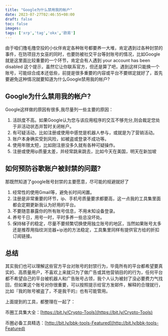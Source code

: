```yaml
---
title: "Google为什么禁用我的帐户"
date: 2023-07-27T02:46:55+08:00
draft: false
toc: false
images:
tags: ['xrp','tag','okx','欧易']
---
```


由于咱们撸毛撸空投的小伙伴肯定各种账号都要养一大堆，肯定遇到过各种封禁的事件，在防项目方女巫的同时，也要防被社交平台等封账号的情况，比如Google就是这里面比较重要的一个环节，肯定会有人遇到 your account has been disabled 这个提示，虽然它让你联系官方，但还是算了吧，遇到这样只能换一个账号，可能综合成本还低些，前提是很多重要的内容或平台不要绑定就好了，首先要避免这种情况就要知道为什么Google禁用我的帐户? 

## Google为什么禁用我的帐户?
Google这样做的原因有很多,我尽量列一些主要的原因：
1. 活跃度不高。如果Google认为您与该应用程序的交互不够充分,则会裁定您处于非活动状态并暂时关闭帐户。
2. 有可疑活动，比如注册或使用中感觉是机器人参与，或就是为了营销活动。
3. 账户本身确实受到风险，如被盗或登录不成功等。
4. 使用年限太短，比如刚注册没多久就有各种可疑操作。
5. 注册或使用ip质量太差，并经常跳来跳去，比如今天在美国，明天在新加坡

## 如何预防谷歌账户被封禁的问题?

那既然知道了google账号封禁的主要愿意，尽可能的规避就好了
1. 经常性的使用Gmail等，避免长时间闲置。
2. 注册是非常重要的环节，ip、手机号质量要求都要高，这一点我的工具集里面都会定期更新我认为好用的平台。
3. 不要随意暴露你的所有账号信息，不用未知设备登录。
4. 养号千日，用号一时，平时多养一些总没坏处。
5. 保持梯子的稳定，尽量不要频繁切换使用独立账号的地区，当然如果账号太多还是推荐用指纹浏览器+ip池的方法稳定，工具集里同样有提供官方给的折扣订阅链接。

## 总结
其实我们也可以理解这些官方平台对账号的封禁行为，毕竟所有的平台都希望要真实的、高质量用户，不喜欢上来就只为了做广告或其他营销目的的行为，任何平台都不希望自己的平台被机器人和广告账号占领，我个人认为被封了没必要费力气找回，但如果这个账号对你很重要，可以按照提示给官方发邮件，解释的合理就行，比如『我的账号被盗了，不是我干的』也有可能管用。

上面提到的工具，都整理在一起了：

币圈工具集大全：[https://bit.ly/Crypto-Tools](https://bit.ly/Crypto-Tools)

币圈必备工具精选：[http://bit.ly/bbk-tools-Featured](http://bit.ly/bbk-tools-Featured)